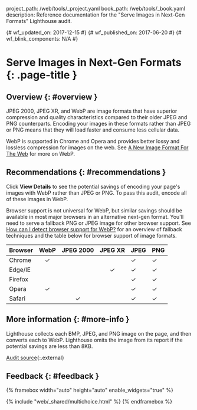 project_path: /web/tools/_project.yaml
book_path: /web/tools/_book.yaml
description: Reference documentation for the "Serve Images in Next-Gen Formats" Lighthouse audit.

{# wf_updated_on: 2017-12-15 #}
{# wf_published_on: 2017-06-20 #}
{# wf_blink_components: N/A #}

# Serve Images in Next-Gen Formats  {: .page-title }

## Overview {: #overview }

JPEG 2000, JPEG XR, and WebP are image formats that have superior compression and quality
characteristics compared to their older JPEG and PNG counterparts. Encoding your images
in these formats rather than JPEG or PNG means that they will load faster and consume
less cellular data.

WebP is supported in Chrome and Opera and provides better lossy and lossless compression
for images on the web. See [A New Image Format For The Web](/speed/webp/) for more on
WebP.

## Recommendations {: #recommendations }

Click **View Details** to see the potential savings of encoding your page's
images with WebP rather than JPEG or PNG. To pass this audit, encode all of
these images in WebP.

Browser support is not universal for WebP, but similar savings should be available in
most major browsers in an alternative next-gen format. You'll need to serve a fallback PNG
or JPEG image for other browser support. See [How can I detect browser
support for WebP?][fallback] for an overview of fallback techniques and the table below for browser 
support of image formats.

[fallback]: /speed/webp/faq#how_can_i_detect_browser_support_for_webp

| Browser | WebP | JPEG 2000 | JPEG XR | JPEG | PNG |
| -- | :--: | :--: | :--: | -- | -- |
| Chrome | ✓ | | | ✓ | ✓ |
| Edge/IE | | | ✓ | ✓ | ✓ |
| Firefox | | | | ✓ | ✓ |
| Opera | ✓ | | | ✓ | ✓ |
| Safari | | ✓ |  | ✓ | ✓ |

## More information {: #more-info }

Lighthouse collects each BMP, JPEG, and PNG image on the page, and then converts
each to WebP. Lighthouse omits the image from its report if the potential
savings are less than 8KB.

[Audit source][src]{:.external}

[src]: https://github.com/GoogleChrome/lighthouse/blob/master/lighthouse-core/audits/byte-efficiency/uses-webp-images.js

## Feedback {: #feedback }

{% framebox width="auto" height="auto" enable_widgets="true" %}
<script>
var label = 'WebP / Helpful';
var url = 'https://github.com/google/webfundamentals/issues/new?title=[' +
      label + ']';
var feedback = {
  "category": "Lighthouse",
  "choices": [
    {
      "button": {
        "text": "This Doc Was Helpful"
      },
      "response": "Thanks for the feedback.",
      "analytics": {
        "label": label
      }
    },
    {
      "button": {
        "text": "This Doc Was Not Helpful"
      },
      "response": 'Sorry to hear that. Please <a href="' + url +
          '" target="_blank">open a GitHub issue</a> and tell us how to ' +
          'make it better.',
      "analytics": {
        "label": label,
        "value": 0
      }
    }
  ]
};
</script>
{% include "web/_shared/multichoice.html" %}
{% endframebox %}
